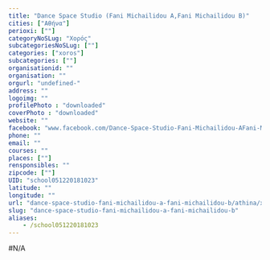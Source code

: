 ```yaml
---
title: "Dance Space Studio (Fani Michailidou A,Fani Michailidou B)"
cities: ["Αθήνα"]
perioxi: [""]
categoryNoSLug: "Χορός"
subcategoriesNoSLug: [""]
categories: ["xoros"]
subcategories: [""]
organisationid: ""
organisation: ""
orgurl: "undefined-"
address: ""
logoimg: ""
profilePhoto : "downloaded"
coverPhoto : "downloaded"
website: ""
facebook: "www.facebook.com/Dance-Space-Studio-Fani-Michailidou-AFani-Michailidou-B-269576736441655"
phone: ""
email: ""
courses: ""
places: [""]
rensponsibles: ""
zipcode: [""]
UID: "school051220181023"
latitude: ""
longitude: ""
url: "dance-space-studio-fani-michailidou-a-fani-michailidou-b/athina/xoros/"
slug: "dance-space-studio-fani-michailidou-a-fani-michailidou-b"
aliases:
    - /school051220181023
---
```





#N/A